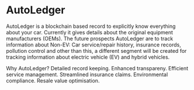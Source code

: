 # AutoLedger
AutoLedger is a blockchain based record to explicitly know everything about your car.
Currently it gives details about the original equipment manufacturers (OEMs).
The future prospects AutoLedger are to track information about Non-EV:
Car service/repair history, insurance records, pollution control
and other than this, a different segment will be created for tracking information about electric vehicle (EV) and hybrid vehicles.

Why AutoLedger?
Detailed record keeping.
Enhanced transpareny.
Efficient service management.
Streamlined insurance claims.
Environmental compliance.
Resale value optimisation.
